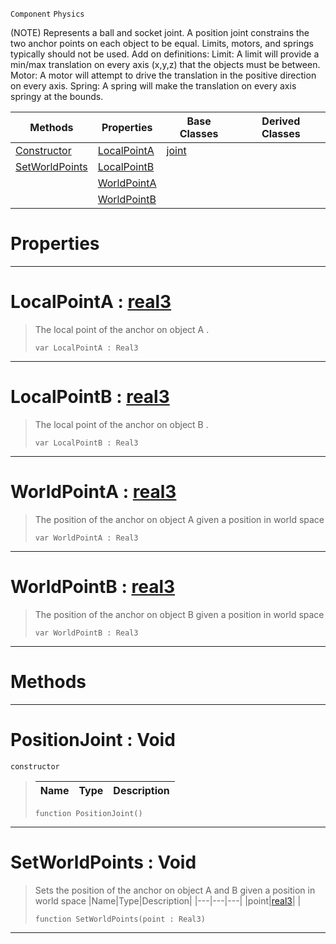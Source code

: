  `Component` `Physics`



(NOTE) Represents a ball and socket joint. A position joint constrains the two anchor points on each object to be equal. Limits, motors, and springs typically should not be used. Add on definitions: Limit: A limit will provide a min/max translation on every axis (x,y,z) that the objects must be between. Motor: A motor will attempt to drive the translation in the positive direction on every axis. Spring: A spring will make the translation on every axis springy at the bounds.

|Methods|Properties|Base Classes|Derived Classes|
|---|---|---|---|
|[ Constructor](positionjoint.md#positionjoint-void)|[ LocalPointA](positionjoint.md#localpointa-zilch-engine)|[joint](joint.md)| |
|[ SetWorldPoints](positionjoint.md#setworldpoints-void)|[ LocalPointB](positionjoint.md#localpointb-zilch-engine)| | |
| |[ WorldPointA](positionjoint.md#worldpointa-zilch-engine)| | |
| |[ WorldPointB](positionjoint.md#worldpointb-zilch-engine)| | |


 #  Properties


---  
 #  LocalPointA : [real3](../nada_base_types/real3.md)

> The local point of the anchor on object A . 
> ```TS:Nada
> var LocalPointA : Real3


---  
 #  LocalPointB : [real3](../nada_base_types/real3.md)

> The local point of the anchor on object B . 
> ```TS:Nada
> var LocalPointB : Real3


---  
 #  WorldPointA : [real3](../nada_base_types/real3.md)

> The position of the anchor on object A given a position in world space 
> ```TS:Nada
> var WorldPointA : Real3


---  
 #  WorldPointB : [real3](../nada_base_types/real3.md)

> The position of the anchor on object B given a position in world space 
> ```TS:Nada
> var WorldPointB : Real3


---  
 #  Methods


---  
 #  PositionJoint : Void

 `constructor`

> 
> |Name|Type|Description|
> |---|---|---|
> ```TS:Nada
> function PositionJoint()
> ``` 


---  
 #  SetWorldPoints : Void

> Sets the position of the anchor on object A and B given a position in world space 
> |Name|Type|Description|
> |---|---|---|
> |point|[real3](../nada_base_types/real3.md)| |
> ```TS:Nada
> function SetWorldPoints(point : Real3)
> ``` 


---  
 

 
